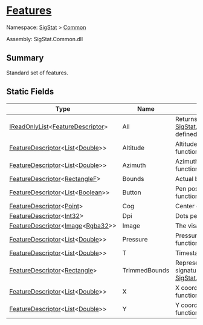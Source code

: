 # [Features](./Features.md)

Namespace: [SigStat]() > [Common](./README.md)

Assembly: SigStat.Common.dll

## Summary
Standard set of features.

## Static Fields

| Type | Name | Summary | 
| --- | --- | --- | 
| [IReadOnlyList](https://docs.microsoft.com/en-us/dotnet/api/System.Collections.Generic.IReadOnlyList-1)\<[FeatureDescriptor](./FeatureDescriptor.md)> | All | Returns a readonly list of all [SigStat.Common.FeatureDescriptor](https://github.com/hargitomi97/sigstat/tree/master/docs/md/SigStat/Common/FeatureDescriptor.md)s defined in [SigStat.Common.Features](https://github.com/hargitomi97/sigstat/tree/master/docs/md/SigStat/Common/Features.md) | 
| [FeatureDescriptor](./FeatureDescriptor-1.md)\<[List](https://docs.microsoft.com/en-us/dotnet/api/System.Collections.Generic.List-1)\<[Double](https://docs.microsoft.com/en-us/dotnet/api/System.Double)>> | Altitude | Altitude of an online signature as a function of [SigStat.Common.Features.T](https://github.com/hargitomi97/sigstat/tree/master/docs/md/SigStat/Common/FeatureDescriptor-1.md) | 
| [FeatureDescriptor](./FeatureDescriptor-1.md)\<[List](https://docs.microsoft.com/en-us/dotnet/api/System.Collections.Generic.List-1)\<[Double](https://docs.microsoft.com/en-us/dotnet/api/System.Double)>> | Azimuth | Azimuth of an online signature as a function of [SigStat.Common.Features.T](https://github.com/hargitomi97/sigstat/tree/master/docs/md/SigStat/Common/FeatureDescriptor-1.md) | 
| [FeatureDescriptor](./FeatureDescriptor-1.md)\<[RectangleF](https://docs.microsoft.com/en-us/dotnet/api/System.Drawing.RectangleF)> | Bounds | Actual bounds of the signature | 
| [FeatureDescriptor](./FeatureDescriptor-1.md)\<[List](https://docs.microsoft.com/en-us/dotnet/api/System.Collections.Generic.List-1)\<[Boolean](https://docs.microsoft.com/en-us/dotnet/api/System.Boolean)>> | Button | Pen position of an online signature as a function of [SigStat.Common.Features.T](https://github.com/hargitomi97/sigstat/tree/master/docs/md/SigStat/Common/FeatureDescriptor-1.md) | 
| [FeatureDescriptor](./FeatureDescriptor-1.md)\<[Point](https://docs.microsoft.com/en-us/dotnet/api/System.Drawing.Point)> | Cog | Center of gravity in a signature | 
| [FeatureDescriptor](./FeatureDescriptor-1.md)\<[Int32](https://docs.microsoft.com/en-us/dotnet/api/System.Int32)> | Dpi | Dots per inch | 
| [FeatureDescriptor](./FeatureDescriptor-1.md)\<[Image](./Features.md)\<[Rgba32](./Features.md)>> | Image | The visaul representation of a signature | 
| [FeatureDescriptor](./FeatureDescriptor-1.md)\<[List](https://docs.microsoft.com/en-us/dotnet/api/System.Collections.Generic.List-1)\<[Double](https://docs.microsoft.com/en-us/dotnet/api/System.Double)>> | Pressure | Pressure of an online signature as a function of [SigStat.Common.Features.T](https://github.com/hargitomi97/sigstat/tree/master/docs/md/SigStat/Common/FeatureDescriptor-1.md) | 
| [FeatureDescriptor](./FeatureDescriptor-1.md)\<[List](https://docs.microsoft.com/en-us/dotnet/api/System.Collections.Generic.List-1)\<[Double](https://docs.microsoft.com/en-us/dotnet/api/System.Double)>> | T | Timestamps for online signatures | 
| [FeatureDescriptor](./FeatureDescriptor-1.md)\<[Rectangle](https://docs.microsoft.com/en-us/dotnet/api/System.Drawing.Rectangle)> | TrimmedBounds | Represents the main body of the signature [SigStat.Common.BasicMetadataExtraction](https://github.com/hargitomi97/sigstat/tree/master/docs/md/SigStat/Common/BasicMetadataExtraction.md) | 
| [FeatureDescriptor](./FeatureDescriptor-1.md)\<[List](https://docs.microsoft.com/en-us/dotnet/api/System.Collections.Generic.List-1)\<[Double](https://docs.microsoft.com/en-us/dotnet/api/System.Double)>> | X | X coordinates of an online signature as a function of [SigStat.Common.Features.T](https://github.com/hargitomi97/sigstat/tree/master/docs/md/SigStat/Common/FeatureDescriptor-1.md) | 
| [FeatureDescriptor](./FeatureDescriptor-1.md)\<[List](https://docs.microsoft.com/en-us/dotnet/api/System.Collections.Generic.List-1)\<[Double](https://docs.microsoft.com/en-us/dotnet/api/System.Double)>> | Y | Y coordinates of an online signature as a function of [SigStat.Common.Features.T](https://github.com/hargitomi97/sigstat/tree/master/docs/md/SigStat/Common/FeatureDescriptor-1.md) | 


